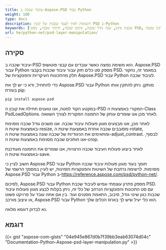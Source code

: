 ```yaml
---
title: עיבוד שכבה ב-Aspose.PSD עבור Python
weight: 100
type: docs
description: דוגמאות לאיך לעבד שכבות של קובץ PSD ב-Python
keywords: [שכבת סינון, שנה גודל שכבה, סיבוב שכבה, חיתוך שכבה, מסנני PSD, עיבוד שכבה, עדכון שכבה, API של PSD, Python, קוד דוגמה]
url: he/python-net/psd-layer-manipulation/
---
```


## **סקירה**

עיבוד שכבה ב-PSD הוא משימה נפוצה כאשר עובדים עם קבצי פוטושופ. Aspose.PSD עבור Python מספק סט כלים חזק עבור עיבוד שכבות בקבצי PSD. במאמר זה, נחקור חלק מהתכונות העיקריות והפונקציות של Aspose.PSD עבור Python לעיבוד שכבה.

כדי להתחיל, ודא כי יש לך את Aspose.PSD עבור Python מותקן. ניתן להתקין אותו בעזרת pip:

```python
pip install aspose-psd
```

במקטע הקוד למטה, אנו טוענים תחילה את קובץ ה-PSD המקורי באמצעות ה-Class PsdLoadOptions. לאחר מכן אנו שומרים עותק של התמונה המקורית לצורך השוואה.

לאחר מכן, אנו מבצעים מגוון פעולות עיבוד שכבה. אנו משנים גודל שכבה מסוימת באמצעות שיטת ה-resize, מסובבים שכבה אחרת באמצעות שיטת ה-rotate, ומתאימים את הניגודיות של שכבה שונה באמצעות שיטת ה-adjust_contrast. לבסוף, אנו חותכים שכבה מסוימת באמצעות שיטת ה-crop.

לאחר ביצוע פעולות העיבוד שכבה הרצויות, אנו שומרים את התמונה מעודכנת באמצעות שיטת ה-save.

חשוב לציין כי Aspose.PSD עבור Python תומך בעוד מגוון פעולות עיבוד שכבה מסוימות. לרשימה נרחבת של השיטות והפונקציות הזמינות, יש לעיין במסמך הרשמי של Aspose.PSD עבור Python ב-https://reference.aspose.com/psd/python-net/.

לסיכום, Aspose.PSD עבור Python מספק פתרון עוצמתי וגמיש לעיבוד שכבת PSD. עם סט התכונות והפונקציות הנרחב של כלי זה, ניתן בקלות לבצע מגוון פעולות עיבוד שכבות כגון שינוי גודל, סיבוב, התאמת מסננים ועוד. בין אם אתה עובד על פרויקט פשוט או עיצוב מורכב, Aspose.PSD עבור Python הוא כלי יעיל שיש לך בארגז הכלים שלך.

נא לבדוק דוגמא מלאה.

## **דוגמא**

{{< gist "aspose-com-gists" "04e945e867d0b7f39bb3eab63074d04c" "Documentation-Python-Aspose-psd-layer-manipulation.py" >}}
